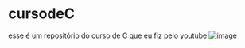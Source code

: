# cursodeC
esse é um repositório do curso de C que eu fiz pelo youtube
![image](https://github.com/user-attachments/assets/169d68ca-6806-47d0-897a-52d73e0d59b4)
